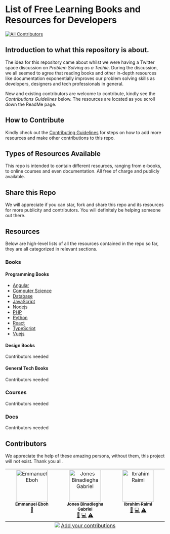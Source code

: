 # List of Free Learning Books and Resources for Developers

<!-- ALL-CONTRIBUTORS-BADGE:START - Do not remove or modify this section -->

[![All Contributors](https://img.shields.io/badge/all_contributors-2-orange.svg?style=flat-square)](#contributors-)

<!-- ALL-CONTRIBUTORS-BADGE:END -->

## Introduction to what this repository is about.

The idea for this repository came about whilst we were having a Twitter space discussion on _Problem Solving as a Techie_. During the discussion, we all seemed to agree
that reading books and other in-depth resources like documentation exponentially improves our problem solving skills as developers, designers and tech professionals in general.

New and existing contributors are welcome to contribute, kindly see the _Contributions Guidelines_ below.
The resources are located as you scroll down the ReadMe page.

## How to Contribute

Kindly check out the [Contributing Guidelines](/main/CONTRIBUTING.md) for steps on how to add more resources and make other contributions to this repo.

## Types of Resources Available

This repo is intended to contain different resources, ranging from e-books, to online courses and even documentation. All free of charge and publicly available.

## Share this Repo

We will appreciate if you can star, fork and share this repo and its resources for more publicity and contributors. You will definitely be helping someone out there.

## Resources

Below are high-level lists of all the resources contained in the repo so far, they are all categorized in relevant sections.

### Books

#### Programming Books

- [Angular](/books/dev-books/Angular/angular.md)
- [Computer Science](/books/dev-books/ComputerScience/computerscience.md)
- [Database](/books/dev-books/Database/database.md)
- [JavaScript](/books/dev-books/JavaScript/javascript.md)
- [Nodejs](/books/dev-books/Nodejs/nodejs.md)
- [PHP](/books/dev-books/PHP/php.md)
- [Python](/books/dev-books/Python/python.md)
- [React](/books/dev-books/React/react.md)
- [TypeScript](/books/dev-books/TypeScript/typescript.md)
- [Vuejs](/books/dev-books/Vue/vue.md)

#### Design Books

Contributors needed

#### General Tech Books

Contributors needed

### Courses

Contributors needed

### Docs

Contributors needed

## Contributors

We appreciate the help of these amazing persons, without them, this project will not exist. Thank you all.

<!-- ALL-CONTRIBUTORS-LIST:START - Do not remove or modify this section -->
<!-- prettier-ignore-start -->
<!-- markdownlint-disable -->
<table>
  <tbody>
    <tr>
      <td align="center" valign="top" width="14.28%"><a href="http://emmanueleboh.vercel.app"><img src="https://avatars.githubusercontent.com/u/63825997?v=4?s=100" width="100px;" alt="Emmanuel Eboh"/><br /><sub><b>Emmanuel Eboh</b></sub></a><br /><a href="https://github.com/EOEboh/Free-Software-Books/commits?author=EOEboh" title="Documentation">📖</a></td>
      <td align="center" valign="top" width="14.28%"><a href="https://github.com/binadiegha"><img src="https://avatars.githubusercontent.com/u/19647826?v=4?s=100" width="100px;" alt="Jones Binadiegha Gabriel"/><br /><sub><b>Jones Binadiegha Gabriel</b></sub></a><br /><a href="#business-binadiegha" title="Business development">💼</a> <a href="https://github.com/EOEboh/Free-Software-Books/commits?author=binadiegha" title="Code">💻</a> <a href="https://github.com/EOEboh/Free-Software-Books/commits?author=binadiegha" title="Tests">⚠️</a></td>
      <td align="center" valign="top" width="14.28%"><a href="https://github.com/ibrahimraimi"><img src="https://avatars.githubusercontent.com/u/66981941?v=4?s=100" width="100px;" alt="Ibrahim Raimi"/><br /><sub><b>Ibrahim Raimi</b></sub></a><br /><a href="#business-binadiegha" title="Business development">💼</a> <a href="https://github.com/EOEboh/Free-Software-Books/commits?author=binadiegha" title="Code">💻</a> <a href="https://github.com/EOEboh/Free-Software-Books/commits?author=ibrahimraimi" title="Tests">⚠️</a></td>
    </tr>
  </tbody>
  <tfoot>
    <tr>
      <td align="center" size="13px" colspan="7">
        <img src="https://raw.githubusercontent.com/all-contributors/all-contributors-cli/1b8533af435da9854653492b1327a23a4dbd0a10/assets/logo-small.svg">
          <a href="https://all-contributors.js.org/docs/en/bot/usage">Add your contributions</a>
        </img>
      </td>
    </tr>
  </tfoot>
</table>

<!-- markdownlint-restore -->
<!-- prettier-ignore-end -->

<!-- ALL-CONTRIBUTORS-LIST:END -->
